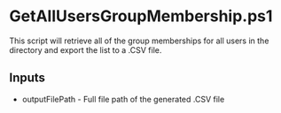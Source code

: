 # GetAllUsersGroupMembership.ps1
This script will retrieve all of the group memberships for all users in the directory and export the list to a .CSV file.

## Inputs
- outputFilePath - Full file path of the generated .CSV file